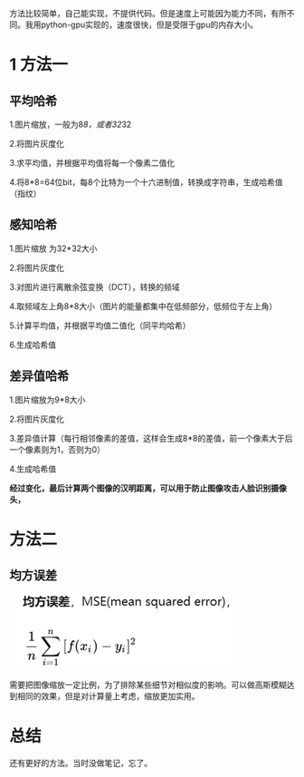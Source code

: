 方法比较简单，自己能实现，不提供代码。但是速度上可能因为能力不同，有所不同。我用python-gpu实现的，速度很快，但是受限于gpu的内存大小。

# 1 方法一

## 平均哈希

1.图片缩放，一般为8*8，或者32*32

2.将图片灰度化

3.求平均值，并根据平均值将每一个像素二值化

4.将8*8=64位bit，每8个比特为一个十六进制值，转换成字符串，生成哈希值（指纹）

## 感知哈希

1.图片缩放 为32*32大小

2.将图片灰度化

3.对图片进行离散余弦变换（DCT），转换的频域

4.取频域左上角8*8大小（图片的能量都集中在低频部分，低频位于左上角）

5.计算平均值，并根据平均值二值化（同平均哈希）

6.生成哈希值

## 差异值哈希

1.图片缩放为9*8大小

2.将图片灰度化

3.差异值计算（每行相邻像素的差值，这样会生成8*8的差值，前一个像素大于后一个像素则为1，否则为0）

4.生成哈希值



**经过变化，最后计算两个图像的汉明距离，可以用于防止图像攻击人脸识别摄像头，**

# 方法二

## 均方误差

![image-20200615091648707](img/image-20200615091648707.png)

需要把图像缩放一定比例，为了排除某些细节对相似度的影响。可以做高斯模糊达到相同的效果，但是对计算量上考虑，缩放更加实用。

# 总结

还有更好的方法。当时没做笔记，忘了。

